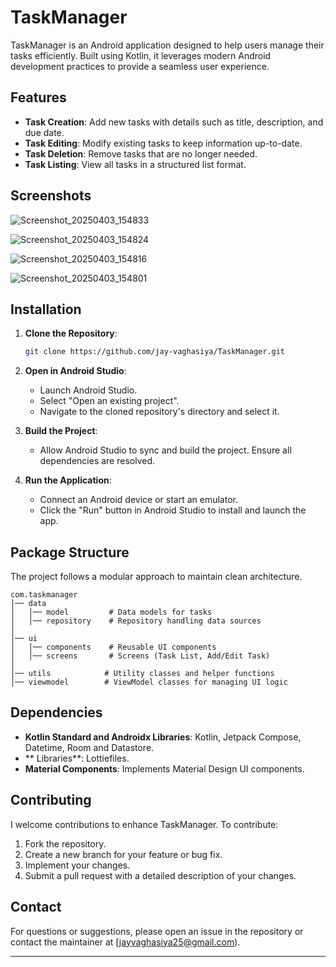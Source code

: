 # TaskManager

TaskManager is an Android application designed to help users manage their tasks efficiently. Built using Kotlin, it leverages modern Android development practices to provide a seamless user experience.

## Features

- **Task Creation**: Add new tasks with details such as title, description, and due date.
- **Task Editing**: Modify existing tasks to keep information up-to-date.
- **Task Deletion**: Remove tasks that are no longer needed.
- **Task Listing**: View all tasks in a structured list format.

## Screenshots

![Screenshot_20250403_154833](https://github.com/user-attachments/assets/cda0723e-e7df-4b50-a000-7e46a8b99b77)

![Screenshot_20250403_154824](https://github.com/user-attachments/assets/37c69add-f529-41cd-b57d-3bcb5d5c7698)

![Screenshot_20250403_154816](https://github.com/user-attachments/assets/7861a8c1-3f9f-4431-a26c-737ed9264265)

![Screenshot_20250403_154801](https://github.com/user-attachments/assets/92bf1f7b-3a3d-474b-893a-6b6f00468f1d)


## Installation

1. **Clone the Repository**:

   ```bash
   git clone https://github.com/jay-vaghasiya/TaskManager.git
   ```

2. **Open in Android Studio**:

   - Launch Android Studio.
   - Select "Open an existing project".
   - Navigate to the cloned repository's directory and select it.

3. **Build the Project**:

   - Allow Android Studio to sync and build the project. Ensure all dependencies are resolved.

4. **Run the Application**:

   - Connect an Android device or start an emulator.
   - Click the "Run" button in Android Studio to install and launch the app.

## Package Structure

The project follows a modular approach to maintain clean architecture.

```
com.taskmanager
│── data
│   │── model         # Data models for tasks
│   │── repository    # Repository handling data sources
│
│── ui
│   │── components    # Reusable UI components
│   │── screens       # Screens (Task List, Add/Edit Task)
│
│── utils            # Utility classes and helper functions
│── viewmodel        # ViewModel classes for managing UI logic
```

## Dependencies

- **Kotlin Standard and Androidx Libraries**: Kotlin, Jetpack Compose, Datetime, Room and Datastore.
- ** Libraries**: Lottiefiles.
- **Material Components**: Implements Material Design UI components.

## Contributing

I welcome contributions to enhance TaskManager. To contribute:

1. Fork the repository.
2. Create a new branch for your feature or bug fix.
3. Implement your changes.
4. Submit a pull request with a detailed description of your changes.


## Contact

For questions or suggestions, please open an issue in the repository or contact the maintainer at [jayvaghasiya25@gmail.com).

---


